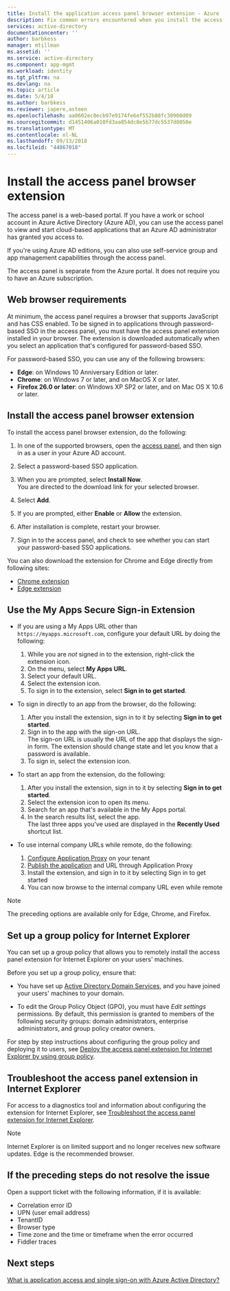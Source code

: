 ```yaml
---
title: Install the application access panel browser extension - Azure | Microsoft Docs
description: Fix common errors encountered when you install the access panel browser extension.
services: active-directory
documentationcenter: ''
author: barbkess
manager: mtillman
ms.assetid: ''
ms.service: active-directory
ms.component: app-mgmt
ms.workload: identity
ms.tgt_pltfrm: na
ms.devlang: na
ms.topic: article
ms.date: 5/4/18
ms.author: barbkess
ms.reviewer: japere,asteen
ms.openlocfilehash: aa0602ec0ecb97e9174fe6ef552b88fc30900d09
ms.sourcegitcommit: d1451406a010fd3aa854dc8e5b77dc5537d8050e
ms.translationtype: MT
ms.contentlocale: nl-NL
ms.lasthandoff: 09/13/2018
ms.locfileid: "44867018"
---
```

# <a name="install-the-access-panel-browser-extension"></a>Install the access panel browser extension

The access panel is a web-based portal. If you have a work or school account in Azure Active Directory (Azure AD), you can use the access panel to view and start cloud-based applications that an Azure AD administrator has granted you access to. 

If you're using Azure AD editions, you can also use self-service group and app management capabilities through the access panel. 

The access panel is separate from the Azure portal. It does not require you to have an Azure subscription.

## <a name="web-browser-requirements"></a>Web browser requirements

At minimum, the access panel requires a browser that supports JavaScript and has CSS enabled. To be signed in to applications through password-based SSO in the access panel, you must have the access panel extension installed in your browser. The extension is downloaded automatically when you select an application that's configured for password-based SSO.

For password-based SSO, you can use any of the following browsers:

- **Edge**: on Windows 10 Anniversary Edition or later. 
- **Chrome**: on Windows 7 or later, and on MacOS X or later.
- **Firefox 26.0 or later**: on Windows XP SP2 or later, and on Mac OS X 10.6 or later.

## <a name="install-the-access-panel-browser-extension"></a>Install the access panel browser extension

To install the access panel browser extension, do the following:

1.  In one of the supported browsers, open the [access panel](https://myapps.microsoft.com), and then sign in as a user in your Azure AD account.

2.  Select a password-based SSO application.

3.  When you are prompted, select **Install Now**.  
    You are directed to the download link for your selected browser. 
    
4.  Select **Add**.

5.  If you are prompted, either **Enable** or **Allow** the extension.

6.  After installation is complete, restart your browser.

7.  Sign in to the access panel, and check to see whether you can start your password-based SSO applications.

You can also download the extension for Chrome and Edge directly from following sites:

- [Chrome extension](https://chrome.google.com/webstore/detail/access-panel-extension/ggjhpefgjjfobnfoldnjipclpcfbgbhl)
- [Edge extension](https://www.microsoft.com/store/apps/9pc9sckkzk84) 

## <a name="use-the-my-apps-secure-sign-in-extension"></a>Use the My Apps Secure Sign-in Extension
* If you are using a My Apps URL other than `https://myapps.microsoft.com`, configure your default URL by doing the following:
   1. While you are *not* signed in to the extension, right-click the extension icon.
   2. On the menu, select **My Apps URL**.
   3. Select your default URL.
   4. Select the extension icon.
   5. To sign in to the extension, select **Sign in to get started**.

* To sign in directly to an app from the browser, do the following:
   1. After you install the extension, sign in to it by selecting **Sign in to get started**.
   2. Sign in to the app with the sign-on URL.  
       The sign-on URL is usually the URL of the app that displays the sign-in form.
      The extension should change state and let you know that a password is available.
   3. To sign in, select the extension icon.

* To start an app from the extension, do the following:
   1. After you install the extension, sign in to it by selecting **Sign in to get started**.
   2. Select the extension icon to open its menu.
   3. Search for an app that's available in the My Apps portal.
   4. In the search results list, select the app.  
       The last three apps you've used are displayed in the **Recently Used** shortcut list.
       
* To use internal company URLs while remote, do the following:
    1. [Configure Application Proxy](https://docs.microsoft.com/azure/active-directory/active-directory-application-proxy-enable) on your tenant
    2. [Publish the application](https://docs.microsoft.com/azure/active-directory/application-proxy-publish-azure-portal) and URL through Application Proxy
    3. Install the extension, and sign in to it by selecting Sign in to get started
    4. You can now browse to the internal company URL even while remote

> [!NOTE]
> The preceding options are available only for Edge, Chrome, and Firefox.

## <a name="set-up-a-group-policy-for-internet-explorer"></a>Set up a group policy for Internet Explorer

You can set up a group policy that allows you to remotely install the access panel extension for Internet Explorer on your users' machines.

Before you set up a group policy, ensure that:

-   You have set up [Active Directory Domain Services](https://msdn.microsoft.com/library/aa362244%28v=vs.85%29.aspx), and you have joined your users' machines to your domain.

-   To edit the Group Policy Object (GPO), you must have *Edit settings* permissions. By default, this permission is granted to members of the following security groups: domain administrators, enterprise administrators, and group policy creator owners.

For step by step instructions about configuring the group policy and deploying it to users, see [Deploy the access panel extension for Internet Explorer by using group policy](deploy-access-panel-browser-extension.md).

## <a name="troubleshoot-the-access-panel-extension-in-internet-explorer"></a>Troubleshoot the access panel extension in Internet Explorer

For access to a diagnostics tool and information about configuring the extension for Internet Explorer, see [Troubleshoot the access panel extension for Internet Explorer](manage-access-panel-browser-extension.md).

> [!NOTE]
> Internet Explorer is on limited support and no longer receives new software updates. Edge is the recommended browser.

## <a name="if-the-preceding-steps-do-not-resolve-the-issue"></a>If the preceding steps do not resolve the issue

Open a support ticket with the following information, if it is available:

-   Correlation error ID
-   UPN (user email address)
-   TenantID
-   Browser type
-   Time zone and the time or timeframe when the error occurred
-   Fiddler traces

## <a name="next-steps"></a>Next steps
[What is application access and single sign-on with Azure Active Directory?](what-is-single-sign-on.md)
